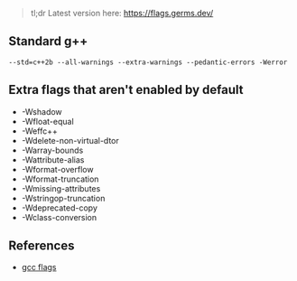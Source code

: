 > tl;dr
> Latest version here: https://flags.germs.dev/

## Standard g++

```
--std=c++2b --all-warnings --extra-warnings --pedantic-errors -Werror
```

## Extra flags that aren't enabled by default
- -Wshadow
- -Wfloat-equal
- -Weffc++
- -Wdelete-non-virtual-dtor
- -Warray-bounds
- -Wattribute-alias
- -Wformat-overflow
- -Wformat-truncation
- -Wmissing-attributes
- -Wstringop-truncation
- -Wdeprecated-copy
- -Wclass-conversion

## References
- [gcc flags](https://gcc.gnu.org/onlinedocs/gcc-4.5.2/gcc/Optimize-Options.html)
